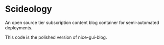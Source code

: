 # Scideology
An open source tier subscription content blog container for semi-automated deployments.

This code is the polished version of nice-gui-blog. 
